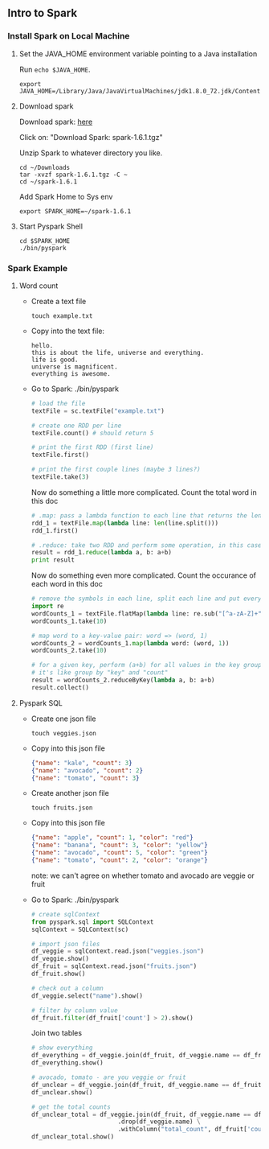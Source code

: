 ## Intro to Spark

### Install Spark on Local Machine

1. Set the JAVA_HOME environment variable pointing to a Java installation
	
	Run ```echo $JAVA_HOME```. 
	
	
	```
	export JAVA_HOME=/Library/Java/JavaVirtualMachines/jdk1.8.0_72.jdk/Contents/Home
	```


2. Download spark

	Download spark: [here](http://spark.apache.org/downloads.html)
	
	Click on: "Download Spark: spark-1.6.1.tgz"
	
	Unzip Spark to whatever directory you like.
	
	```
	cd ~/Downloads
	tar -xvzf spark-1.6.1.tgz -C ~
	cd ~/spark-1.6.1
	```
	
	Add Spark Home to Sys env
	
	```
	export SPARK_HOME=~/spark-1.6.1
	```
	
3. Start Pyspark Shell
	
	```
	cd $SPARK_HOME
	./bin/pyspark
	```
	
	
### Spark Example

1. Word count

	- Create a text file

		```
		touch example.txt
		```
	
	- Copy into the text file:
	
		```
		hello. 
		this is about the life, universe and everything.
		life is good.
		universe is magnificent.
		everything is awesome.
		```
	
	- Go to Spark: ./bin/pyspark
	
		```python
		# load the file
		textFile = sc.textFile("example.txt")
		
		# create one RDD per line
		textFile.count() # should return 5
		
		# print the first RDD (first line)
		textFile.first()
		
		# print the first couple lines (maybe 3 lines?)
		textFile.take(3)
		```
	
		Now do something a little more complicated. Count the total word in this doc

		```python
		# .map: pass a lambda function to each line that returns the length of the line
		rdd_1 = textFile.map(lambda line: len(line.split()))
		rdd_1.first()
		
		# .reduce: take two RDD and perform some operation, in this case, add up the length of two lines
		result = rdd_1.reduce(lambda a, b: a+b)
		print result
		```
		
		Now do something even more complicated. Count the occurance of each word in this doc

		```python	
		# remove the symbols in each line, split each line and put everything together
		import re
		wordCounts_1 = textFile.flatMap(lambda line: re.sub("[^a-zA-Z]+", " ", line).split())
		wordCounts_1.take(10)
		
		# map word to a key-value pair: word => (word, 1)
		wordCounts_2 = wordCounts_1.map(lambda word: (word, 1))
		wordCounts_2.take(10)
		
		# for a given key, perform (a+b) for all values in the key group
		# it's like group by "key" and "count"
		result = wordCounts_2.reduceByKey(lambda a, b: a+b)
		result.collect()
		```
		
		
2. Pyspark SQL

	- Create one json file

		```
		touch veggies.json
		```
	
	- Copy into this json file
	
		```json
		{"name": "kale", "count": 3}
		{"name": "avocado", "count": 2}
		{"name": "tomato", "count": 3}
		```
		
	- Create another json file

		```
		touch fruits.json
		```
		
	- Copy into this json file
	
		```json
		{"name": "apple", "count": 1, "color": "red"}
		{"name": "banana", "count": 3, "color": "yellow"}
		{"name": "avocado", "count": 5, "color": "green"}
		{"name": "tomato", "count": 2, "color": "orange"}
		```
		note: we can't agree on whether tomato and avocado are veggie or fruit
		
	- Go to Spark: ./bin/pyspark
	
		```python
		# create sqlContext
		from pyspark.sql import SQLContext
		sqlContext = SQLContext(sc)
		
		# import json files
		df_veggie = sqlContext.read.json("veggies.json")
		df_veggie.show()
		df_fruit = sqlContext.read.json("fruits.json")
		df_fruit.show()
		
		# check out a column
		df_veggie.select("name").show()
		
		# filter by column value
		df_fruit.filter(df_fruit['count'] > 2).show()
		```
		
		Join two tables
		
		```python
		# show everything
		df_everything = df_veggie.join(df_fruit, df_veggie.name == df_fruit.name, 'outer')
		df_everything.show()
		
		# avocado, tomato - are you veggie or fruit
		df_unclear = df_veggie.join(df_fruit, df_veggie.name == df_fruit.name, 'inner').drop(df_veggie.name)
		df_unclear.show()
		
		# get the total counts
		df_unclear_total = df_veggie.join(df_fruit, df_veggie.name == df_fruit.name, 'inner') \
								.drop(df_veggie.name) \
								.withColumn("total_count", df_fruit['count'] + df_veggie['count']) 
		df_unclear_total.show()
		```		
		